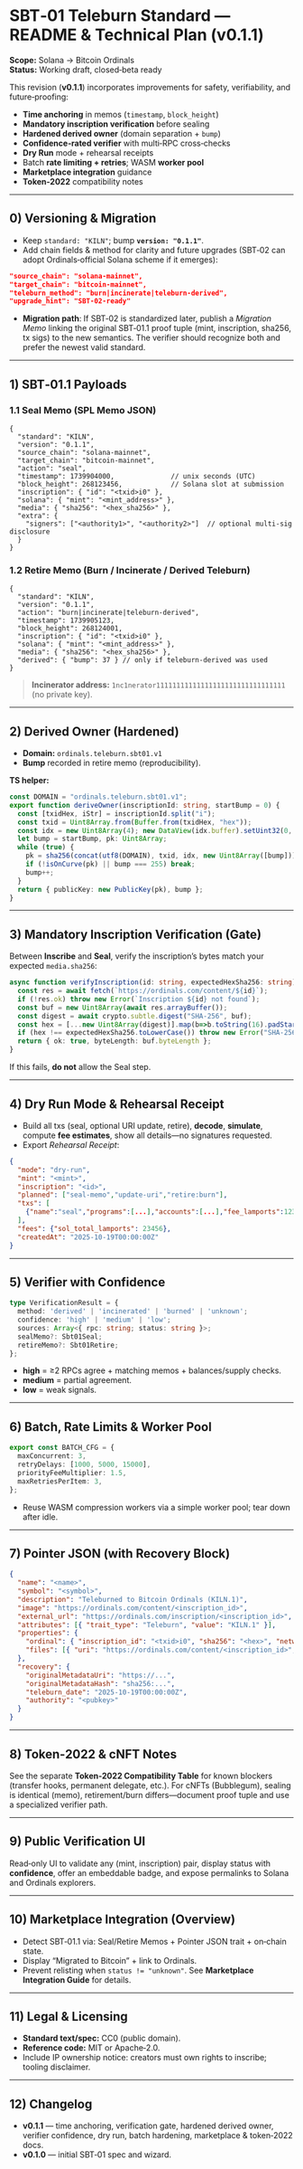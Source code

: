 # SBT‑01 Teleburn Standard — README & Technical Plan (v0.1.1)

**Scope:** Solana → Bitcoin Ordinals  
**Status:** Working draft, closed‑beta ready

This revision (**v0.1.1**) incorporates improvements for safety, verifiability, and future‑proofing:
- **Time anchoring** in memos (`timestamp`, `block_height`)
- **Mandatory inscription verification** before sealing
- **Hardened derived owner** (domain separation + `bump`)
- **Confidence‑rated verifier** with multi‑RPC cross‑checks
- **Dry Run** mode + rehearsal receipts
- Batch **rate limiting + retries**; WASM **worker pool**
- **Marketplace integration** guidance
- **Token‑2022** compatibility notes

---

## 0) Versioning & Migration
- Keep `standard: "KILN"`; bump **`version: "0.1.1"`**.
- Add chain fields & method for clarity and future upgrades (SBT‑02 can adopt Ordinals‑official Solana scheme if it emerges):
```json
"source_chain": "solana-mainnet",
"target_chain": "bitcoin-mainnet",
"teleburn_method": "burn|incinerate|teleburn-derived",
"upgrade_hint": "SBT-02-ready"
```
- **Migration path**: If SBT‑02 is standardized later, publish a *Migration Memo* linking the original SBT‑01.1 proof tuple (mint, inscription, sha256, tx sigs) to the new semantics. The verifier should recognize both and prefer the newest valid standard.

---

## 1) SBT‑01.1 Payloads

### 1.1 Seal Memo (SPL Memo JSON)
```jsonc
{
  "standard": "KILN",
  "version": "0.1.1",
  "source_chain": "solana-mainnet",
  "target_chain": "bitcoin-mainnet",
  "action": "seal",
  "timestamp": 1739904000,              // unix seconds (UTC)
  "block_height": 268123456,            // Solana slot at submission
  "inscription": { "id": "<txid>i0" },
  "solana": { "mint": "<mint_address>" },
  "media": { "sha256": "<hex_sha256>" },
  "extra": {
    "signers": ["<authority1>", "<authority2>"]  // optional multi-sig disclosure
  }
}
```

### 1.2 Retire Memo (Burn / Incinerate / Derived Teleburn)
```jsonc
{
  "standard": "KILN",
  "version": "0.1.1",
  "action": "burn|incinerate|teleburn-derived",
  "timestamp": 1739905123,
  "block_height": 268124001,
  "inscription": { "id": "<txid>i0" },
  "solana": { "mint": "<mint_address>" },
  "media": { "sha256": "<hex_sha256>" },
  "derived": { "bump": 37 } // only if teleburn-derived was used
}
```

> **Incinerator address:** `1nc1nerator11111111111111111111111111111111` (no private key).

---

## 2) Derived Owner (Hardened)
- **Domain:** `ordinals.teleburn.sbt01.v1`
- **Bump** recorded in retire memo (reproducibility).

**TS helper:**
```ts
const DOMAIN = "ordinals.teleburn.sbt01.v1";
export function deriveOwner(inscriptionId: string, startBump = 0) {
  const [txidHex, iStr] = inscriptionId.split("i");
  const txid = Uint8Array.from(Buffer.from(txidHex, "hex"));
  const idx = new Uint8Array(4); new DataView(idx.buffer).setUint32(0, parseInt(iStr,10), false);
  let bump = startBump, pk: Uint8Array;
  while (true) {
    pk = sha256(concat(utf8(DOMAIN), txid, idx, new Uint8Array([bump])));
    if (!isOnCurve(pk) || bump === 255) break;
    bump++;
  }
  return { publicKey: new PublicKey(pk), bump };
}
```

---

## 3) Mandatory Inscription Verification (Gate)
Between **Inscribe** and **Seal**, verify the inscription’s bytes match your expected `media.sha256`:

```ts
async function verifyInscription(id: string, expectedHexSha256: string) {
  const res = await fetch(`https://ordinals.com/content/${id}`);
  if (!res.ok) throw new Error(`Inscription ${id} not found`);
  const buf = new Uint8Array(await res.arrayBuffer());
  const digest = await crypto.subtle.digest("SHA-256", buf);
  const hex = [...new Uint8Array(digest)].map(b=>b.toString(16).padStart(2,"0")).join("");
  if (hex !== expectedHexSha256.toLowerCase()) throw new Error("SHA-256 mismatch");
  return { ok: true, byteLength: buf.byteLength };
}
```
If this fails, **do not** allow the Seal step.

---

## 4) Dry Run Mode & Rehearsal Receipt
- Build all txs (seal, optional URI update, retire), **decode**, **simulate**, compute **fee estimates**, show all details—no signatures requested.
- Export *Rehearsal Receipt*:
```json
{
  "mode": "dry-run",
  "mint": "<mint>",
  "inscription": "<id>",
  "planned": ["seal-memo","update-uri","retire:burn"],
  "txs": [
    {"name":"seal","programs":[...],"accounts":[...],"fee_lamports":12345}
  ],
  "fees": {"sol_total_lamports": 23456},
  "createdAt": "2025-10-19T00:00:00Z"
}
```

---

## 5) Verifier with Confidence
```ts
type VerificationResult = {
  method: 'derived' | 'incinerated' | 'burned' | 'unknown';
  confidence: 'high' | 'medium' | 'low';
  sources: Array<{ rpc: string; status: string }>;
  sealMemo?: Sbt01Seal;
  retireMemo?: Sbt01Retire;
};
```
- **high** = ≥2 RPCs agree + matching memos + balances/supply checks.
- **medium** = partial agreement.
- **low** = weak signals.

---

## 6) Batch, Rate Limits & Worker Pool
```ts
export const BATCH_CFG = {
  maxConcurrent: 3,
  retryDelays: [1000, 5000, 15000],
  priorityFeeMultiplier: 1.5,
  maxRetriesPerItem: 3,
};
```
- Reuse WASM compression workers via a simple worker pool; tear down after idle.

---

## 7) Pointer JSON (with Recovery Block)
```json
{
  "name": "<name>",
  "symbol": "<symbol>",
  "description": "Teleburned to Bitcoin Ordinals (KILN.1)",
  "image": "https://ordinals.com/content/<inscription_id>",
  "external_url": "https://ordinals.com/inscription/<inscription_id>",
  "attributes": [{ "trait_type": "Teleburn", "value": "KILN.1" }],
  "properties": {
    "ordinal": { "inscription_id": "<txid>i0", "sha256": "<hex>", "network": "bitcoin-mainnet" },
    "files": [{ "uri": "https://ordinals.com/content/<inscription_id>", "type": "image/avif" }]
  },
  "recovery": {
    "originalMetadataUri": "https://...",
    "originalMetadataHash": "sha256:...",
    "teleburn_date": "2025-10-19T00:00:00Z",
    "authority": "<pubkey>"
  }
}
```

---

## 8) Token‑2022 & cNFT Notes
See the separate **Token‑2022 Compatibility Table** for known blockers (transfer hooks, permanent delegate, etc.). For cNFTs (Bubblegum), sealing is identical (memo), retirement/burn differs—document proof tuple and use a specialized verifier path.

---

## 9) Public Verification UI
Read‑only UI to validate any (mint, inscription) pair, display status with **confidence**, offer an embeddable badge, and expose permalinks to Solana and Ordinals explorers.

---

## 10) Marketplace Integration (Overview)
- Detect SBT‑01.1 via: Seal/Retire Memos + Pointer JSON trait + on‑chain state.
- Display “Migrated to Bitcoin” + link to Ordinals.
- Prevent relisting when `status != "unknown"`.
See **Marketplace Integration Guide** for details.

---

## 11) Legal & Licensing
- **Standard text/spec:** CC0 (public domain).  
- **Reference code:** MIT or Apache‑2.0.  
- Include IP ownership notice: creators must own rights to inscribe; tooling disclaimer.

---

## 12) Changelog
- **v0.1.1** — time anchoring, verification gate, hardened derived owner, verifier confidence, dry run, batch hardening, marketplace & token‑2022 docs.
- **v0.1.0** — initial SBT‑01 spec and wizard.

